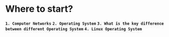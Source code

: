 # Where to start?

**`1. Computer Networks`**
**`2. Operating System`**
**`3. What is the key difference between different Operating System`**
**`4. Linux Operating System`**
